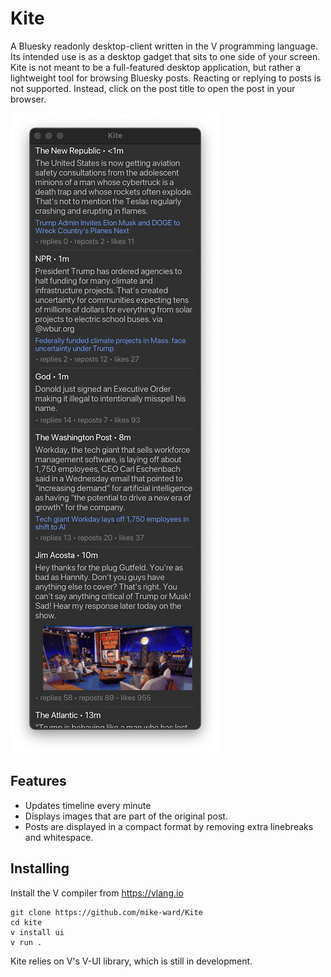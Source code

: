 # Kite

A Bluesky readonly desktop-client written in the V programming language.
Its intended use is as a desktop gadget that sits to one side of your screen.
Kite is not meant to be a full-featured desktop application, but rather a lightweight tool for browsing Bluesky posts.
Reacting or replying to posts is not supported. Instead, click on the post title to open the post in your browser.

![Screenshot](screenshot.png)

## Features
- Updates timeline every minute
- Displays images that are part of the original post.
- Posts are displayed in a compact format by removing extra linebreaks and whitespace.

## Installing
Install the V compiler from https://vlang.io

```
git clone https://github.com/mike-ward/Kite
cd kite
v install ui
v run .
```

Kite relies on V's V-UI library, which is still in development.
